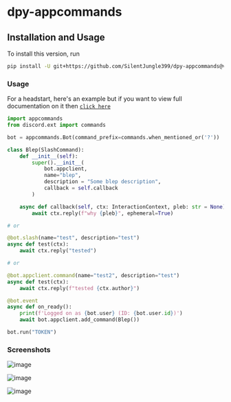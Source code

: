 # dpy-appcommands

## Installation and Usage

To install this version, run

```bash
pip install -U git+https://github.com/SilentJungle399/dpy-appcommands@v1
```

### Usage

For a headstart, here's an example
but if you want to view full
documentation on it then [`click here`](https://dpy-slash.rtfd.io)

```py
import appcommands
from discord.ext import commands

bot = appcommands.Bot(command_prefix=commands.when_mentioned_or('?'))

class Blep(SlashCommand):
    def __init__(self):
        super().__init__(
            bot.appclient,
            name="blep",
            description = "Some blep description",
            callback = self.callback
        )

    async def callback(self, ctx: InteractionContext, pleb: str = None):
        await ctx.reply(f"why {pleb}", ephemeral=True)

# or

@bot.slash(name="test", description="test")
async def test(ctx):
    await ctx.reply("tested")

# or

@bot.appclient.command(name="test2", description="test")
async def test(ctx):
    await ctx.reply(f"tested {ctx.author}")

@bot.event
async def on_ready():
    print(f'Logged on as {bot.user} (ID: {bot.user.id})')
    await bot.appclient.add_command(Blep())

bot.run("TOKEN")
```

### Screenshots

![image](https://user-images.githubusercontent.com/75272148/127775083-6722865b-b38a-4c1c-aeab-67792448224b.png)

![image](https://user-images.githubusercontent.com/75272148/127775088-8504cd9d-0b94-4e82-a683-e8acb6cc0f43.png)

![image](https://user-images.githubusercontent.com/75272148/127775094-75c435c7-6600-4a43-9433-80482692821f.png)
